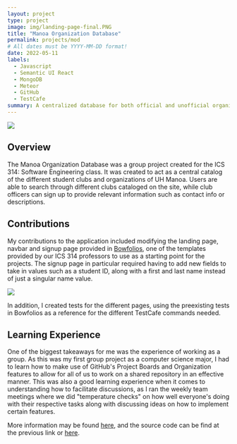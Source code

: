 ```yaml
---
layout: project
type: project
image: img/landing-page-final.PNG
title: "Manoa Organization Database"
permalink: projects/mod
# All dates must be YYYY-MM-DD format!
date: 2022-05-11
labels:
  - Javascript
  - Semantic UI React
  - MongoDB
  - Meteor
  - GitHub
  - TestCafe
summary: A centralized database for both official and unofficial organizations on the University of Hawaii Mānoa campus
---
```


<img class="ui image" src="{{ site.baseurl }}/img/landing-page-final.PNG">

## Overview

The Manoa Organization Database was a group project created for the ICS 314: Software Engineering class. It was created to act as a central catalog of the different student clubs and organizations of UH Manoa. Users are able to search through different clubs cataloged on the site, while club officers can sign up to provide relevant information such as contact info or descriptions.

## Contributions

My contributions to the application included modifying the landing page, navbar and signup page provided in [Bowfolios](https://bowfolios.github.io/), one of the templates provided by our ICS 314 professors to use as a starting point for the projects. The signup page in particular required having to add new fields to take in values such as a student ID, along with a first and last name instead of just a singular name value.

<img class="ui image" src="{{ site.baseurl }}/img/signup-page.PNG">

In addition, I created tests for the different pages, using the preexisting tests in Bowfolios as a reference for the different TestCafe commands needed.

## Learning Experience

One of the biggest takeaways for me was the experience of working as a group. As this was my first group project as a computer science major, I had to learn how to make use of GitHub's Project Boards and Organization features to allow for all of us to work on a shared repository in an effective manner. This was also a good learning experience when it comes to understanding how to facilitate discussions, as I ran the weekly team meetings where we did "temperature checks" on how well everyone's doing with their respective tasks along with discussing ideas on how to implement certain features.


More information may be found [here](https://manoa-organization-database.github.io/), and the source code can be find at the previous link or [here](https://github.com/manoa-organization-database/manoa-organization-database).

